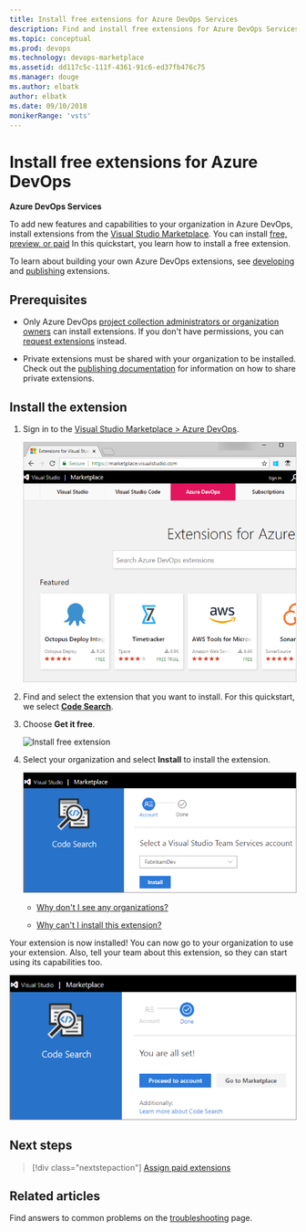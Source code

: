 ```yaml
---
title: Install free extensions for Azure DevOps Services
description: Find and install free extensions for Azure DevOps Services from the Visual Studio Marketplace
ms.topic: conceptual
ms.prod: devops
ms.technology: devops-marketplace
ms.assetid: dd117c5c-111f-4361-91c6-ed37fb476c75 
ms.manager: douge
ms.author: elbatk
author: elbatk
ms.date: 09/10/2018
monikerRange: 'vsts'
---
```




# Install free extensions for Azure DevOps

**Azure DevOps Services**

To add new features and capabilities to your organization in Azure DevOps, install extensions from the [Visual Studio Marketplace](https://marketplace.visualstudio.com/azuredevops). You can install [free, preview, or paid](./faq-extensions.md#difference) In this quickstart, you learn how to install a free extension.

To learn about building your own Azure DevOps extensions, see [developing](http://aka.ms/vsoextensions) and [publishing](http://aka.ms/vsmarketplace-publish) extensions.

<a name="install-extension"></a>

## Prerequisites

* Only Azure DevOps [project collection administrators or organization owners](faq-extensions.md#find-owner) can install extensions. If you don't have permissions, you can [request extensions](request-vsts-extension.md) instead.

* Private extensions must be shared with your organization to be installed. Check out the [publishing documentation](../extend/publish/overview.md#upload) for information on how to share private extensions.

## Install the extension

1.  Sign in to the [Visual Studio Marketplace > Azure DevOps](https://marketplace.visualstudio.com/azuredevops).
   
    ![Extensions marketplace](../organizations/billing/_img/_shared/extensions-marketplace.png)

2.	Find and select the extension that you want to install. For this quickstart, we select [**Code Search**](https://marketplace.visualstudio.com/items?itemName=ms.vss-code-search).

3.	Choose **Get it free**.

	![Install free extension](_img/get-vsts-extensions/install-free-extension.png)


1.  Select your organization and select **Install** to install the extension.

	![Select organization for this extension](_img/get-vsts-extensions/organization.png)

	*	[Why don't I see any organizations?](./faq-extensions.md#no-organizations) 

	*	[Why can't I install this extension?](./faq-extensions.md#no-permissions) 

Your extension is now installed! You can now go to your organization to use your extension. Also, tell your team about this extension, so they can start using its capabilities too.

![Extension installed](_img/get-vsts-extensions/go-to-organization.png)


## Next steps

> [!div class="nextstepaction"]
   > [Assign paid extensions](assign-paid-extensions.md)

## Related articles

Find answers to common problems on the [troubleshooting](faq-extensions.md) page.
